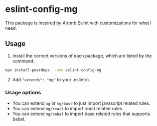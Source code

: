 # eslint-config-mg

This package is inspired by Airbnb Eslint with customizations for what I need.

## Usage

1. Install the correct versions of each package, which are listed by the command:

```sh
npx install-peerdeps --dev eslint-config-mg
```

2. Add `"extends": "mg"` to your .eslintrc.

### Usage options

- You can extend `mg` or `mg/base` to just import javascript related rules.
- You can extend `mg/react` to import react related rules.
- You can extend `mg/babel` to import base related rules that supports babel.
